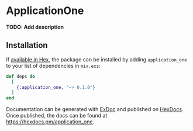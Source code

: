 # ApplicationOne

**TODO: Add description**

## Installation

If [available in Hex](https://hex.pm/docs/publish), the package can be installed
by adding `application_one` to your list of dependencies in `mix.exs`:

```elixir
def deps do
  [
    {:application_one, "~> 0.1.0"}
  ]
end
```

Documentation can be generated with [ExDoc](https://github.com/elixir-lang/ex_doc)
and published on [HexDocs](https://hexdocs.pm). Once published, the docs can
be found at <https://hexdocs.pm/application_one>.

